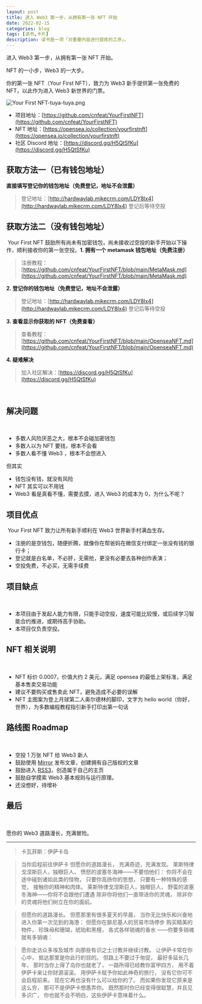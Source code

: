 ```yaml
---
layout: post
title: 进入 Web3 第一步，从拥有第一张 NFT 开始
date: 2022-02-15
categories: blog
tags: [读书,卡片]
description: 读书是一项「对重要内容进行提炼的工序」。
---
```


进入 Web3 第一步，从拥有第一张 NFT 开始。
​

NFT 的一小步，Web3  的一大步。
​

你的第一张 NFT（Your First NFT），致力为 Web3 新手提供第一张免费的 NFT，以此作为进入 Web3 新世界的门票。
​

![Your First NFT-tuya-tuya.png](https://s2.loli.net/2022/02/15/ODfyE3PHt4WQA7U.png)
[
](http://hardwaylab.mikecrm.com/LDY8lx4)

- 项目地址：[https://github.com/cnfeat/YourFirstNFT](https://github.com/cnfeat/YourFirstNFT)
- NFT 地址：[https://opensea.io/collection/yourfirstnft](https://opensea.io/collection/yourfirstnft)
- 社区 Discord 地址：[https://discord.gg/H5QtSfKu](https://discord.gg/H5QtSfKu)



## 获取方法一（已有钱包地址）


**直接填写登记你的钱包地址（免费登记，地址不会泄露）**
​

> 登记地址：[http://hardwaylab.mikecrm.com/LDY8lx4](http://hardwaylab.mikecrm.com/LDY8lx4)
> 登记后等待空投



## 获取方法二（没有钱包地址）
​
Your First NFT 鼓励所有尚未有加密钱包，尚未接收过空投的新手开始以下操作，顺利接收你的第一张空投。
​
**1. 拥有一个 metamask 钱包地址（免费注册）**
> 注册教程：[https://github.com/cnfeat/YourFirstNFT/blob/main/MetaMask.md](https://github.com/cnfeat/YourFirstNFT/blob/main/MetaMask.md)

**2. 登记你的钱包地址（免费登记，地址不会泄露）**
> 登记地址：[http://hardwaylab.mikecrm.com/LDY8lx4](http://hardwaylab.mikecrm.com/LDY8lx4)
> 登记后等待空投

**3. 查看显示你获取的 NFT（免费查看）**
> 查看教程：[https://github.com/cnfeat/YourFirstNFT/blob/main/OpenseaNFT.md](https://github.com/cnfeat/YourFirstNFT/blob/main/OpenseaNFT.md)

**4. 疑难解决**
> 加入社区解决：[https://discord.gg/H5QtSfKu](https://discord.gg/H5QtSfKu)

​

## 解决问题
​
- 多数人风险厌恶之大，根本不会碰加密钱包
- 多数人以为 NFT 要钱，根本不会看
- 多数人看不懂 Web3 ，根本不会想进入

但其实

- 钱包没有钱，就没有风险
- NFT 其实可以不用钱
- Web3 看是真看不懂，需要去摸，进入 Web3 的成本为 0，为什么不呢？

## 项目优点
​
Your First NFT 致力让所有新手顺利在 Web3 世界新手村满血生存。
​
- 注册的是空钱包，随便折腾，就像你在帮爸妈在微信支付绑定一张没有钱的银行卡；
- 登记就是白名单，不必肝，无需抢，更没有必要去各种创作表演；
- 空投免费，不必买，无需手续费


## 项目缺点
​
- 本项目由于发起人能力有限，只能手动空投，速度可能比较慢，或后续学习智能合约推进，或期待高手协助。
- 本项目仅负责空投。
​

## NFT 相关说明
​
- NFT 标价 0.0007，价值大约 2 美元，满足 opensea 的最低上架标准，满足基本售卖交易功能
- 建议不要购买或售卖此 NFT，避免造成不必要的误解
- NFT 主图案为登上月球第二人奥尔德林的脚印，文字为 hello world（你好，世界），为多数编程教程指引新手打印出第一句话
​

## 路线图 Roadmap 
​
- 空投 1 万张 NFT 给 Web3 新人
- 鼓励使用 [Mirror](https://mirror.xyz/) 发布文章，创建拥有自己版权的文章
- 鼓励进入 [RSS3](https://rss3.bio/)，创造属于自己的主页
- 鼓励自学摸索 Web3 基本规则与运行原理。
- 还没想好，待增补

## 最后
​

愿你的 Web3 道路漫长，充满冒险。
​

-------


> 卡瓦菲斯：伊萨卡岛
> ​

> 当你启程前往伊萨卡
> 但愿你的道路漫长，
> 充满奇迹，充满发现。
> 莱斯特律戈涅斯巨人，独眼巨人，
> 愤怒的波塞冬海神——不要怕他们：
> 你将不会在途中碰到诸如此类的怪物，
> 只要你高扬你的思想，
> 只要有一种特殊的感觉，
> 接触你的精神和肉体。
> 莱斯特律戈涅斯巨人，独眼巨人，
> 野蛮的波塞冬海神——你将不会跟他们遭遇
> 除非你将他们一直带进你的灵魂，
> 除非你的灵魂将他们树立在你的面前。
> ​

> 但愿你的道路漫长。
> 但愿那里有很多夏天的早晨，
> 当你无比快乐和兴奋地
> 进入你第一次见到的海港：
> 但愿你在腓尼基人的贸易市场停步
> 购买精美的物件，
> 珍珠母和珊瑚，琥珀和黑檀，
> 各式各样销魂的香水
> ——你要多销魂就有多销魂：
> ​

> 愿你走访众多埃及城市
> 向那些有识之士讨教并继续讨教。
> 让伊萨卡常在你心中，
> 抵达那里是你此行的目的。
> 但路上不要过于匆促，
> 最好多延长几年，
> 那时当你上得了岛你也就老了，
> 一路所得已经教你富甲四方，
> 用不着伊萨卡来让你财源滚滚。
> 用伊萨卡赋予你如此神奇的旅行，
> 没有它你可不会启程前来。
> 现在它再也没有什么可以给你的了。
> 而如果你发现它原来是这么穷，
> 那可不是伊萨卡想愚弄你。
> 既然那时你已经变得很聪慧，并且见多识广，
> 你也就不会不明白，这些伊萨卡意味着什么。


